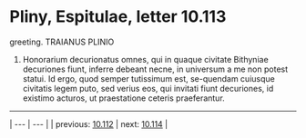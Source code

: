 # Pliny, Espitulae, letter 10.113

greeting. TRAIANUS PLINIO



1. Honorarium decurionatus omnes, qui in quaque civitate Bithyniae decuriones fiunt, inferre debeant necne, in universum a me non potest statui. Id ergo, quod semper tutissimum est, se-quendam cuiusque civitatis legem puto, sed verius eos, qui invitati fiunt decuriones, id existimo acturos, ut praestatione ceteris praeferantur.



---

| --- | --- |
| previous: [10.112](../10.112/) | next: [10.114](../10.114/) |